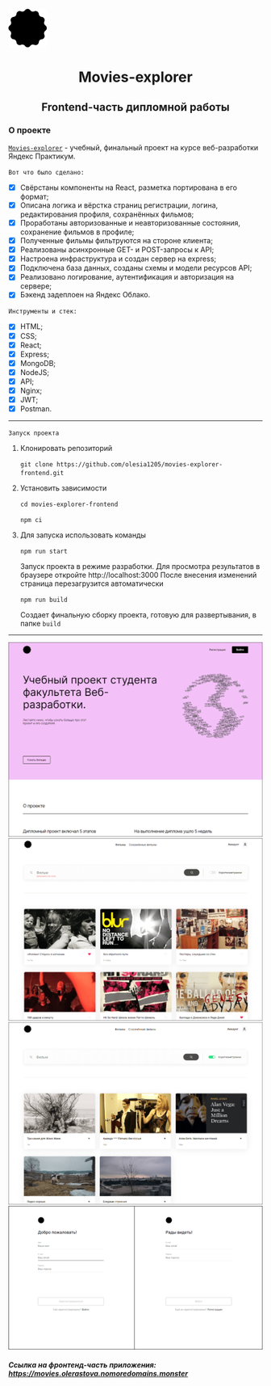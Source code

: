[![LOGO](src/images/logo__main-1.svg)](https://movies.olerastova.nomoredomains.monster "Я ♥ ЯНДЕКС ПРАКТИКУМ!")
<div align="center">
  <h1>Movies-explorer</h1>
  <h2>Frontend-часть дипломной работы</h2>
</div>  

### О проекте

[`Movies-explorer`](https://movies.olerastova.nomoredomains.monster) - учебный, финальный проект на курсе веб-разработки Яндекс Практикум.

 `Вот что было сделано:`

- [x] Свёрстаны компоненты на React, разметка портирована в его формат;
- [x] Описана логика и вёрстка страниц регистрации, логина, редактирования профиля, сохранённых фильмов;
- [x] Проработаны авторизованные и неавторизованные состояния, сохранение фильмов в профиле;
- [x] Полученные фильмы фильтруются на стороне клиента;
- [x] Реализованы асинхронные GET- и POST-запросы к API;
- [x] Настроена инфраструктура и создан сервер на express;
- [x] Подключена база данных, созданы схемы и модели ресурсов API;
- [x] Реализовано логирование, аутентификация и авторизация на сервере;
- [x] Бэкенд задеплоен на Яндекс Облако.

`Инструменты и стек:`

- [x] HTML;
- [x] CSS;
- [x] React;
- [x] Express;
- [x] MongoDB;
- [x] NodeJS;
- [x] API;
- [x] Nginx;
- [x] JWT;
- [x] Postman.

***

 `Запуск проекта`

1. Клонировать репозиторий

    `git clone https://github.com/olesia1205/movies-explorer-frontend.git`

2. Установить зависимости

    `cd movies-explorer-frontend`

    `npm ci`

3. Для запуска использовать команды

    `npm run start`

    Запуск проекта в режиме разработки.
    Для просмотра результатов в браузере откройте http://localhost:3000
    После внесения изменений страница перезагрузится автоматически

    `npm run build`

    Создает финальную сборку проекта, готовую для развертывания, в папке `build`

***

![screenshot](src/images/1.png)
![screenshot](src/images/2.png)
![screenshot](src/images/3.png)
![screenshot](src/images/4.png)

##### Ссылка на фронтенд-часть приложения: https://movies.olerastova.nomoredomains.monster
